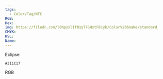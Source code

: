 ```yaml
---
tags:
  - Color/Tag/NTC
RGB:
Hex:
img: https://filedn.com/l0hpzxl1f01yT7GHxtF8cyk/Color%20Snake/standard_csv_to_svg//311C17.svg
CMYK:
HSL:
Name:
---
```

Eclipse
```palette
#311C17
```
RGB
